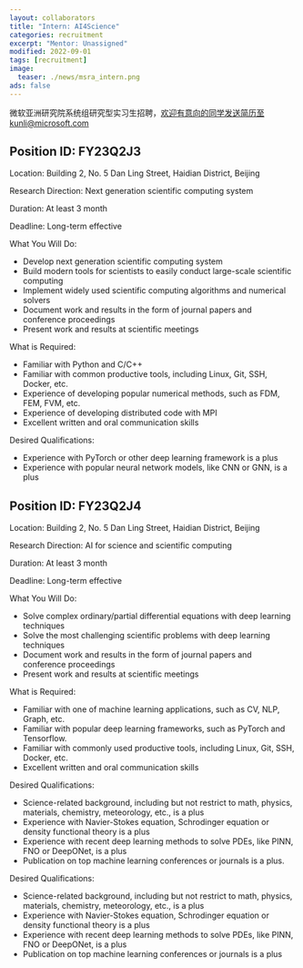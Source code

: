```yaml
---
layout: collaborators
title: "Intern: AI4Science"
categories: recruitment
excerpt: "Mentor: Unassigned"
modified: 2022-09-01
tags: [recruitment]
image:
  teaser: ./news/msra_intern.png
ads: false
---
```

 

微软亚洲研究院系统组研究型实习生招聘，欢迎有意向的同学发送简历至kunli@microsoft.com


## Position ID: FY23Q2J3

Location: Building 2, No. 5 Dan Ling Street, Haidian District, Beijing

Research Direction: Next generation scientific computing system

Duration: At least 3 month

Deadline: Long-term effective

What You Will Do:
* Develop next generation scientific computing system
* Build modern tools for scientists to easily conduct large-scale scientific computing
* Implement widely used scientific computing algorithms and numerical solvers
* Document work and results in the form of journal papers and conference proceedings
* Present work and results at scientific meetings

What is Required:
* Familiar with Python and C/C++
* Familiar with common productive tools, including Linux, Git, SSH, Docker, etc.
* Experience of developing popular numerical methods, such as FDM, FEM, FVM, etc.
* Experience of developing distributed code with MPI
* Excellent written and oral communication skills

Desired Qualifications:
* Experience with PyTorch or other deep learning framework is a plus
* Experience with popular neural network models, like CNN or GNN, is a plus



## Position ID: FY23Q2J4

Location: Building 2, No. 5 Dan Ling Street, Haidian District, Beijing

Research Direction: AI for science and scientific computing

Duration: At least 3 month

Deadline: Long-term effective

What You Will Do:
* Solve complex ordinary/partial differential equations with deep learning techniques
* Solve the most challenging scientific problems with deep learning techniques
* Document work and results in the form of journal papers and conference proceedings
* Present work and results at scientific meetings

What is Required:
* Familiar with one of machine learning applications, such as CV, NLP, Graph, etc.
* Familiar with popular deep learning frameworks, such as PyTorch and Tensorflow.
* Familiar with commonly used productive tools, including Linux, Git, SSH, Docker, etc.
* Excellent written and oral communication skills

Desired Qualifications:
* Science-related background, including but not restrict to math, physics, materials, chemistry, meteorology, etc., is a plus
* Experience with Navier-Stokes equation, Schrodinger equation or density functional theory is a plus
* Experience with recent deep learning methods to solve PDEs, like PINN, FNO or DeepONet, is a plus
* Publication on top machine learning conferences or journals is a plus.



Desired Qualifications:
* Science-related background, including but not restrict to math, physics, materials, chemistry, meteorology, etc., is a plus
* Experience with Navier-Stokes equation, Schrodinger equation or density functional theory is a plus
* Experience with recent deep learning methods to solve PDEs, like PINN, FNO or DeepONet, is a plus
* Publication on top machine learning conferences or journals is a plus
